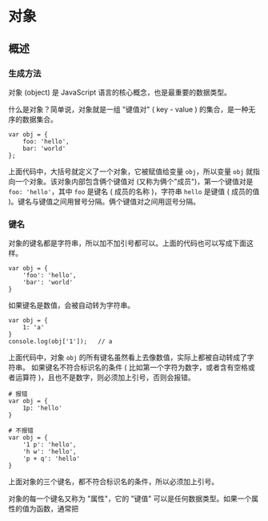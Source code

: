 # 对象
## 概述
### 生成方法
对象 (object) 是 JavaScript 语言的核心概念，也是最重要的数据类型。

什么是对象？简单说，对象就是一组 "键值对" ( key - value ) 的集合，是一种无序的数据集合。
```
var obj = {
	foo: 'hello',
	bar: 'world'
};
```
上面代码中，大括号就定义了一个对象，它被赋值给变量 `obj`，所以变量 `obj` 就指向一个对象。该对象内部包含俩个键值对 (又称为俩个"成员")，第一个键值对是 `foo: 'hello'`，其中 `foo` 是键名 ( 成员的名称 )，字符串 `hello` 是键值 ( 成员的值 )。键名与键值之间用冒号分隔。俩个键值对之间用逗号分隔。
### 键名
对象的键名都是字符串，所以加不加引号都可以。上面的代码也可以写成下面这样。
```
var obj = {
	'foo': 'hello',
	'bar': 'world'
}
```
如果键名是数值，会被自动转为字符串。
```
var obj = {
    1: 'a'
}
console.log(obj['1']);   // a
```
上面代码中，对象 `obj` 的所有键名虽然看上去像数值，实际上都被自动转成了字符串。
如果键名不符合标识名的条件 ( 比如第一个字符为数字，或者含有空格或者运算符 )，且也不是数字，则必须加上引号，否则会报错。
```
# 报错
var obj = {
	1p: 'hello'
}

# 不报错
var obj = {
	'1 p': 'hello',
	'h w': 'hello',
	'p + q': 'hello'
}
```
上面对象的三个键名，都不符合标识名的条件，所以必须加上引号。

对象的每一个键名又称为 "属性"，它的 "键值" 可以是任何数据类型。如果一个属性的值为函数，通常把
